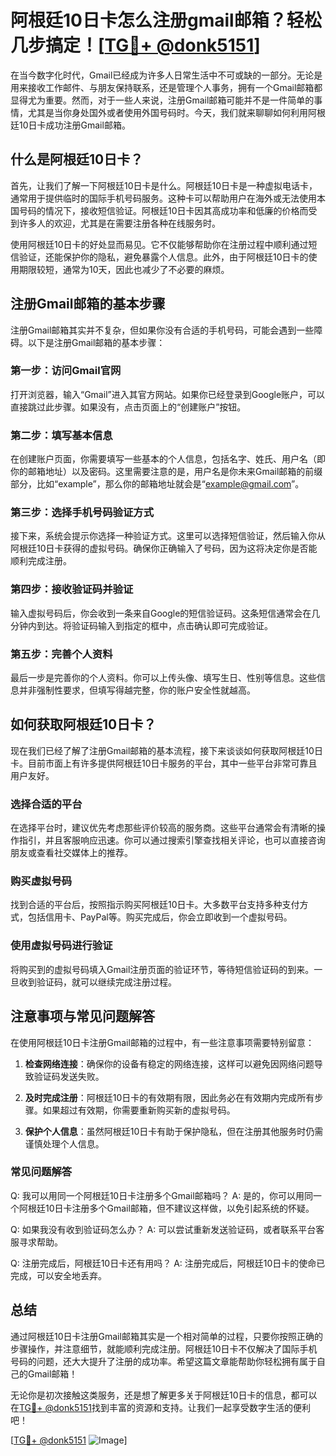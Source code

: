 # 阿根廷10日卡怎么注册gmail邮箱？轻松几步搞定！[[TG💪+ @donk5151](https://t.me/s/donk5151)]

在当今数字化时代，Gmail已经成为许多人日常生活中不可或缺的一部分。无论是用来接收工作邮件、与朋友保持联系，还是管理个人事务，拥有一个Gmail邮箱都显得尤为重要。然而，对于一些人来说，注册Gmail邮箱可能并不是一件简单的事情，尤其是当你身处国外或者使用外国号码时。今天，我们就来聊聊如何利用阿根廷10日卡成功注册Gmail邮箱。

## 什么是阿根廷10日卡？

首先，让我们了解一下阿根廷10日卡是什么。阿根廷10日卡是一种虚拟电话卡，通常用于提供临时的国际手机号码服务。这种卡可以帮助用户在海外或无法使用本国号码的情况下，接收短信验证。阿根廷10日卡因其高成功率和低廉的价格而受到许多人的欢迎，尤其是在需要注册各种在线服务时。

使用阿根廷10日卡的好处显而易见。它不仅能够帮助你在注册过程中顺利通过短信验证，还能保护你的隐私，避免暴露个人信息。此外，由于阿根廷10日卡的使用期限较短，通常为10天，因此也减少了不必要的麻烦。

## 注册Gmail邮箱的基本步骤

注册Gmail邮箱其实并不复杂，但如果你没有合适的手机号码，可能会遇到一些障碍。以下是注册Gmail邮箱的基本步骤：

### 第一步：访问Gmail官网

打开浏览器，输入“Gmail”进入其官方网站。如果你已经登录到Google账户，可以直接跳过此步骤。如果没有，点击页面上的“创建账户”按钮。

### 第二步：填写基本信息

在创建账户页面，你需要填写一些基本的个人信息，包括名字、姓氏、用户名（即你的邮箱地址）以及密码。这里需要注意的是，用户名是你未来Gmail邮箱的前缀部分，比如“example”，那么你的邮箱地址就会是“example@gmail.com”。

### 第三步：选择手机号码验证方式

接下来，系统会提示你选择一种验证方式。这里可以选择短信验证，然后输入你从阿根廷10日卡获得的虚拟号码。确保你正确输入了号码，因为这将决定你是否能顺利完成注册。

### 第四步：接收验证码并验证

输入虚拟号码后，你会收到一条来自Google的短信验证码。这条短信通常会在几分钟内到达。将验证码输入到指定的框中，点击确认即可完成验证。

### 第五步：完善个人资料

最后一步是完善你的个人资料。你可以上传头像、填写生日、性别等信息。这些信息并非强制性要求，但填写得越完整，你的账户安全性就越高。

## 如何获取阿根廷10日卡？

现在我们已经了解了注册Gmail邮箱的基本流程，接下来谈谈如何获取阿根廷10日卡。目前市面上有许多提供阿根廷10日卡服务的平台，其中一些平台非常可靠且用户友好。

### 选择合适的平台

在选择平台时，建议优先考虑那些评价较高的服务商。这些平台通常会有清晰的操作指引，并且客服响应迅速。你可以通过搜索引擎查找相关评论，也可以直接咨询朋友或查看社交媒体上的推荐。

### 购买虚拟号码

找到合适的平台后，按照指示购买阿根廷10日卡。大多数平台支持多种支付方式，包括信用卡、PayPal等。购买完成后，你会立即收到一个虚拟号码。

### 使用虚拟号码进行验证

将购买到的虚拟号码填入Gmail注册页面的验证环节，等待短信验证码的到来。一旦收到验证码，就可以继续完成注册过程。

## 注意事项与常见问题解答

在使用阿根廷10日卡注册Gmail邮箱的过程中，有一些注意事项需要特别留意：

1. **检查网络连接**：确保你的设备有稳定的网络连接，这样可以避免因网络问题导致验证码发送失败。
   
2. **及时完成注册**：阿根廷10日卡的有效期有限，因此务必在有效期内完成所有步骤。如果超过有效期，你需要重新购买新的虚拟号码。

3. **保护个人信息**：虽然阿根廷10日卡有助于保护隐私，但在注册其他服务时仍需谨慎处理个人信息。

### 常见问题解答

Q: 我可以用同一个阿根廷10日卡注册多个Gmail邮箱吗？
A: 是的，你可以用同一个阿根廷10日卡注册多个Gmail邮箱，但不建议这样做，以免引起系统的怀疑。

Q: 如果我没有收到验证码怎么办？
A: 可以尝试重新发送验证码，或者联系平台客服寻求帮助。

Q: 注册完成后，阿根廷10日卡还有用吗？
A: 注册完成后，阿根廷10日卡的使命已完成，可以安全地丢弃。

## 总结

通过阿根廷10日卡注册Gmail邮箱其实是一个相对简单的过程，只要你按照正确的步骤操作，并注意细节，就能顺利完成注册。阿根廷10日卡不仅解决了国际手机号码的问题，还大大提升了注册的成功率。希望这篇文章能帮助你轻松拥有属于自己的Gmail邮箱！

无论你是初次接触这类服务，还是想了解更多关于阿根廷10日卡的信息，都可以在[TG💪+ @donk5151](https://t.me/s/donk5151)找到丰富的资源和支持。让我们一起享受数字生活的便利吧！

[[TG💪+ @donk5151](https://t.me/s/donk5151) ![Image](https://i.postimg.cc/rwNCRYN7/Snipaste-2025-04-30-17-27-05.png)]